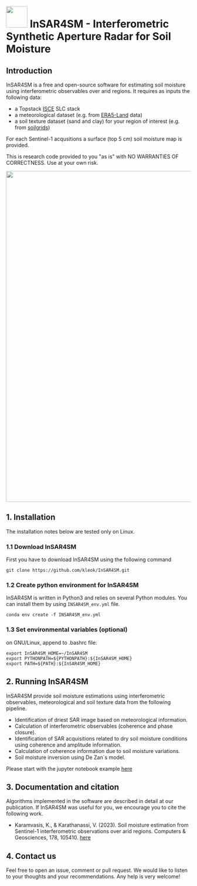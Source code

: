 # <img src="https://github.com/kleok/INSAR4SM/blob/main/figures/insar4sm_logo.png" width="58"> InSAR4SM - Interferometric Synthetic Aperture Radar for Soil Moisture

## Introduction

InSAR4SM is a free and open-source software for estimating soil moisture using interferometric observables over arid regions. 
It requires as inputs the following data:

- a Topstack [ISCE](https://github.com/isce-framework/isce2) SLC stack
- a meteorological dataset (e.g. from [ERA5-Land](https://cds.climate.copernicus.eu/cdsapp#!/dataset/reanalysis-era5-land?tab=overview) data)
- a soil texture dataset (sand and clay) for your region of interest (e.g. from [soilgrids](https://soilgrids.org/))

For each Sentinel-1 acqusitions a surface (top 5 cm) soil moisture map is provided.

This is research code provided to you "as is" with NO WARRANTIES OF CORRECTNESS. Use at your own risk.

<img src="https://github.com/kleok/INSAR4SM/blob/main/figures/InSAR4SM_NA.png" width="900">

## 1. Installation
The installation notes below are tested only on Linux.

### 1.1 Download InSAR4SM
First you have to download InSAR4SM using the following command

```git clone https://github.com/kleok/InSAR4SM.git```

### 1.2 Create python environment for InSAR4SM

InSAR4SM is written in Python3 and relies on several Python modules. You can install them by using ```INSAR4SM_env.yml``` file.

```conda env create -f INSAR4SM_env.yml```

### 1.3 Set environmental variables (optional)
on GNU/Linux, append to .bashrc file:
```
export InSAR4SM_HOME=~/InSAR4SM
export PYTHONPATH=${PYTHONPATH}:${InSAR4SM_HOME}
export PATH=${PATH}:${InSAR4SM_HOME}
```

## 2. Running InSAR4SM

InSAR4SM provide soil moisture estimations using interferometric observables, meteorological and soil texture data from the following pipeline. 
- Identification of driest SAR image based on meteorological information.
- Calculation of interferometric observables (coherence and phase closure).
- Identification of SAR acquisitions related to dry soil moisture conditions using coherence and amplitude information.
- Calculation of coherence information due to soil moisture variations.
- Soil moisture inversion using De Zan`s model.

Please start with the jupyter notebook example [here](https://github.com/kleok/INSAR4SM/blob/main/INSAR4SM_app.ipynb)

## 3. Documentation and citation
Algorithms implemented in the software are described in detail at our publication. If InSAR4SM was useful for you, we encourage you to cite the following work.

- Karamvasis, K., & Karathanassi, V. (2023). Soil moisture estimation from Sentinel-1 interferometric observations over arid regions. Computers & Geosciences, 178, 105410. [here](https://doi.org/10.1016/j.cageo.2023.105410)

## 4. Contact us
Feel free to open an issue, comment or pull request. We would like to listen to your thoughts and your recommendations. Any help is very welcome!
